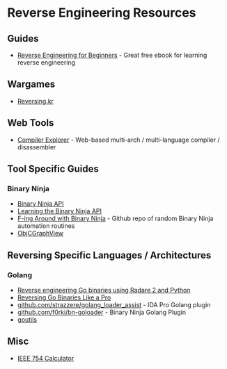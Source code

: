 # Reverse Engineering Resources

## Guides
* [Reverse Engineering for Beginners](https://beginners.re/RE4B-EN.pdf) - Great free ebook for learning reverse engineering

## Wargames
* [Reversing.kr](http://reversing.kr)

## Web Tools
* [Compiler Explorer](https://godbolt.org) - Web-based multi-arch / multi-language compiler / disassembler

## Tool Specific Guides

### Binary Ninja
* [Binary Ninja API](https://api.binary.ninja)
* [Learning the Binary Ninja API](http://www.auxy.xyz/tool/2019/02/23/Learning-Binary-Ninja-API.html)
* [F-ing Around with Binary Ninja](https://github.com/joshwatson/f-ing-around-with-binaryninja) - Github repo of random Binary Ninja automation routines
* [ObjCGraphView](https://github.com/trailofbits/ObjCGraphView)

## Reversing Specific Languages / Architectures

### Golang
* [Reverse engineering Go binaries using Radare 2 and Python](https://carvesystems.com/news/reverse-engineering-go-binaries-using-radare-2-and-python/)
* [Reversing Go Binaries Like a Pro](https://rednaga.io/2016/09/21/reversing_go_binaries_like_a_pro/)
* [github.com/strazzere/golang_loader_assist](https://github.com/strazzere/golang_loader_assist) - IDA Pro Golang plugin
* [github.com/f0rki/bn-goloader](https://github.com/f0rki/bn-goloader) - Binary Ninja Golang Plugin
* [goutils](https://gitlab.com/zaytsevgu/goutils/)


## Misc
* [IEEE 754 Calculator](http://weitz.de/ieee/)
